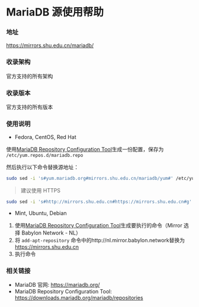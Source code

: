 # MariaDB 源使用帮助

### 地址

https://mirrors.shu.edu.cn/mariadb/

### 收录架构

官方支持的所有架构

### 收录版本

官方支持的所有版本

### 使用说明

- Fedora, CentOS, Red Hat

使用[MariaDB Repository Configuration Tool](https://downloads.mariadb.org/mariadb/repositories)生成一份配置，保存为 ``/etc/yum.repos.d/mariadb.repo``

然后执行以下命令替换源地址：

```bash
sudo sed -i 's#yum.mariadb.org#mirrors.shu.edu.cn/mariadb/yum#' /etc/yum.repos.d/mariadb
```

> 建议使用 HTTPS

```bash
sudo sed -i 's#http://mirrors.shu.edu.cn#https://mirrors.shu.edu.cn#g' /etc/yum.repos.d/mariadb
```

- Mint, Ubuntu, Debian

1. 使用[MariaDB Repository Configuration Tool](https://downloads.mariadb.org/mariadb/repositories)生成要执行的命令（Mirror 选择 Babylon Network - NL）
2. 将 ``add-apt-repository`` 命令中的http://nl.mirror.babylon.network替换为 https://mirrors.shu.edu.cn
3. 执行命令

### 相关链接 

  * MariaDB 官网: https://mariadb.org/
  * MariaDB Repository Configuration Tool: https://downloads.mariadb.org/mariadb/repositories